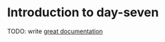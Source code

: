 # Introduction to day-seven

TODO: write [great documentation](http://jacobian.org/writing/what-to-write/)
